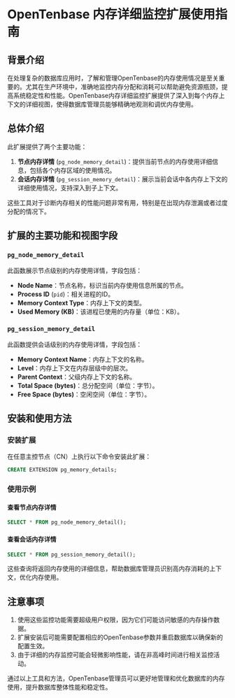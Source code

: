 # OpenTenbase 内存详细监控扩展使用指南

## 背景介绍

在处理复杂的数据库应用时，了解和管理OpenTenbase的内存使用情况是至关重要的。尤其在生产环境中，准确地监控内存分配和消耗可以帮助避免资源瓶颈，提高系统稳定性和性能。OpenTenbase内存详细监控扩展提供了深入到每个内存上下文的详细视图，使得数据库管理员能够精确地观测和调优内存使用。

## 总体介绍

此扩展提供了两个主要功能：

1. **节点内存详情** (`pg_node_memory_detail`)：提供当前节点的内存使用详细信息，包括各个内存区域的使用情况。
2. **会话内存详情** (`pg_session_memory_detail`)：展示当前会话中各内存上下文的详细使用情况，支持深入到子上下文。

这些工具对于诊断内存相关的性能问题非常有用，特别是在出现内存泄漏或者过度分配的情况下。

## 扩展的主要功能和视图字段

### `pg_node_memory_detail`

此函数展示节点级别的内存使用详情，字段包括：

- **Node Name**：节点名称，标识当前内存使用信息所属的节点。
- **Process ID** (`pid`)：相关进程的ID。
- **Memory Context Type**：内存上下文的类型。
- **Used Memory (KB)**：该进程已使用的内存量（单位：KB）。

### `pg_session_memory_detail`

此函数提供会话级别的内存使用详情，字段包括：

- **Memory Context Name**：内存上下文的名称。
- **Level**：内存上下文在内存层级中的层次。
- **Parent Context**：父级内存上下文的名称。
- **Total Space (bytes)**：总分配空间（单位：字节）。
- **Free Space (bytes)**：空闲空间（单位：字节）。

## 安装和使用方法

### 安装扩展

在任意主控节点（CN）上执行以下命令安装此扩展：

```sql
CREATE EXTENSION pg_memory_details;
```

### 使用示例

#### 查看节点内存详情

```sql
SELECT * FROM pg_node_memory_detail();
```

#### 查看会话内存详情

```sql
SELECT * FROM pg_session_memory_detail();
```

这些查询将返回内存使用的详细信息，帮助数据库管理员识别高内存消耗的上下文，优化内存使用。

## 注意事项

1. 使用这些监控功能需要超级用户权限，因为它们可能访问敏感的内存操作数据。
2. 扩展安装后可能需要配置相应的OpenTenbase参数并重启数据库以确保新的配置生效。
3. 由于详细的内存监控可能会轻微影响性能，请在非高峰时间进行相关监控活动。

通过以上工具和方法，OpenTenbase管理员可以更好地管理和优化数据库的内存使用，提升数据库整体性能和稳定性。